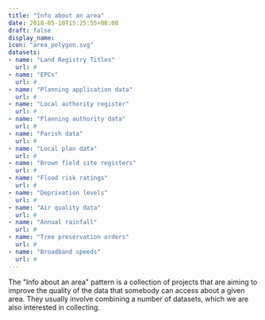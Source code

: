```yaml
---
title: "Info about an area"
date: 2018-05-10T15:25:55+08:00
draft: false
display_name:
icon: "area_polygon.svg"
datasets:
- name: "Land Registry Titles"
  url: #
- name: "EPCs"
  url: #
- name: "Planning application data"
  url: #
- name: "Local authority register"
  url: #
- name: "Planning authority data"
  url: #
- name: "Parish data"
  url: #
- name: "Local plan data"
  url: #
- name: "Brown field site registers"
  url: #
- name: "Flood risk ratings"
  url: #
- name: "Deprivation levels"
  url: #
- name: "Air quality data"
  url: #
- name: "Annual rainfall"
  url: #
- name: "Tree preservation orders"
  url: #
- name: "Broadband speeds"
  url: #
---
```


The "Info about an area" pattern is a collection of projects that are aiming to improve the quality of the data that somebody can access about a given area. They usually involve combining a number of datasets, which we are also interested in collecting.